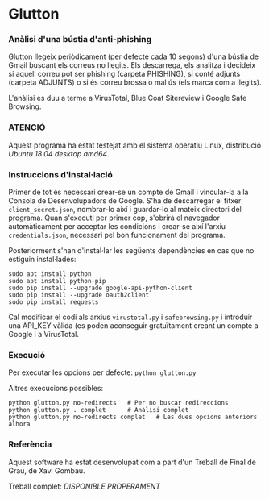 # Glutton
### Anàlisi d'una bústia d'anti-phishing

Glutton llegeix periòdicament (per defecte cada 10 segons) d'una bústia de Gmail buscant els correus no llegits. Els descarrega, els analitza i decideix si aquell correu pot ser phishing (carpeta PHISHING), si conté adjunts (carpeta ADJUNTS) o si és correu brossa o mal ús (els marca com a llegits).

L'anàlisi es duu a terme a VirusTotal, Blue Coat Sitereview i Google Safe Browsing.

### ATENCIÓ

Aquest programa ha estat testejat amb el sistema operatiu Linux, distribució *Ubuntu 18.04 desktop amd64*.

### Instruccions d'instal·lació

Primer de tot és necessari crear-se un compte de Gmail i vincular-la a la Consola de Desenvolupadors de Google. S'ha de descarregar el fitxer ```client_secret.json```, nombrar-lo així i guardar-lo al mateix directori del programa. Quan s'executi per primer cop, s'obrirà el navegador automàticament per acceptar les condicions i crear-se així l'arxiu ```credentials.json```, necessari pel bon funcionament del programa.

Posteriorment s'han d'instal·lar les següents dependències en cas que no estiguin instal·lades:

```
sudo apt install python
sudo apt install python-pip
sudo pip install --upgrade google-api-python-client
sudo pip install --upgrade oauth2client
sudo pip install requests
```

Cal modificar el codi als arxius ```virustotal.py``` i ```safebrowsing.py``` i introduir una API_KEY vàlida (es poden aconseguir gratuïtament creant un compte a Google i a VirusTotal.

### Execució

Per executar les opcions per defecte:
```python glutton.py```

Altres execucions possibles:
```
python glutton.py no-redirects   # Per no buscar redireccions
python glutton.py . complet      # Anàlisi complet
python glutton.py no-redirects complet   # Les dues opcions anteriors alhora
```

### Referència

Aquest software ha estat desenvolupat com a part d'un Treball de Final de Grau, de Xavi Gombau. 

Treball complet: *DISPONIBLE PROPERAMENT*
